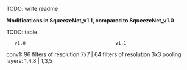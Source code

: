 
TODO: write readme


**Modifications in SqueezeNet_v1.1, compared to SqueezeNet_v1.0**

TODO: table.

       v1.0                                 v1.1
conv1: 96 filters of resolution 7x7     | 64 filters of resolution 3x3
pooling layers: 1,4,8                   | 1,3,5



